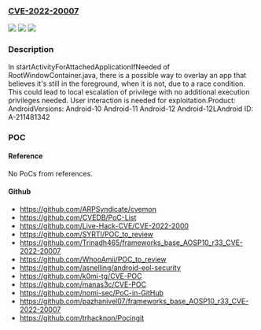 ### [CVE-2022-20007](https://cve.mitre.org/cgi-bin/cvename.cgi?name=CVE-2022-20007)
![](https://img.shields.io/static/v1?label=Product&message=Android&color=blue)
![](https://img.shields.io/static/v1?label=Version&message=n%2Fa&color=blue)
![](https://img.shields.io/static/v1?label=Vulnerability&message=Elevation%20of%20privilege&color=brighgreen)

### Description

In startActivityForAttachedApplicationIfNeeded of RootWindowContainer.java, there is a possible way to overlay an app that believes it's still in the foreground, when it is not, due to a race condition. This could lead to local escalation of privilege with no additional execution privileges needed. User interaction is needed for exploitation.Product: AndroidVersions: Android-10 Android-11 Android-12 Android-12LAndroid ID: A-211481342

### POC

#### Reference
No PoCs from references.

#### Github
- https://github.com/ARPSyndicate/cvemon
- https://github.com/CVEDB/PoC-List
- https://github.com/Live-Hack-CVE/CVE-2022-2000
- https://github.com/SYRTI/POC_to_review
- https://github.com/Trinadh465/frameworks_base_AOSP10_r33_CVE-2022-20007
- https://github.com/WhooAmii/POC_to_review
- https://github.com/asnelling/android-eol-security
- https://github.com/k0mi-tg/CVE-POC
- https://github.com/manas3c/CVE-POC
- https://github.com/nomi-sec/PoC-in-GitHub
- https://github.com/pazhanivel07/frameworks_base_AOSP10_r33_CVE-2022-20007
- https://github.com/trhacknon/Pocingit

